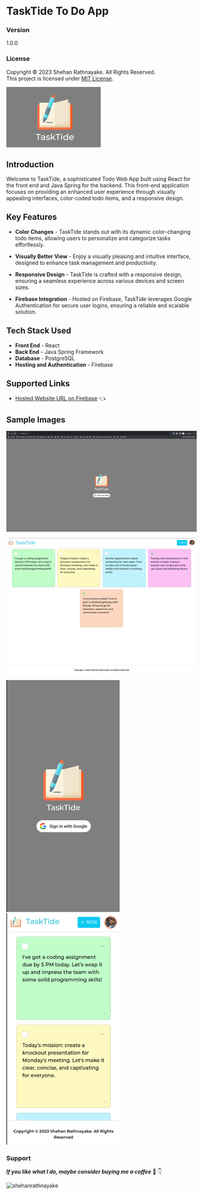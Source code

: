 # TaskTide To Do App

### Version
1.0.0

### License
Copyright &copy; 2023 Shehan Rathnayake. All Rights Reserved.<br>
This project is licensed under [MIT License](License.txt).

<img src="demo/image-logo.png" width="250px" height="auto">

## Introduction

Welcome to TaskTide, a sophisticated Todo Web App built using React for the front end and Java Spring for the backend. This front-end application focuses on providing an enhanced user experience through visually appealing interfaces, color-coded todo items, and a responsive design.

## Key Features

- **Color Changes** - TaskTide stands out with its dynamic color-changing todo items, allowing users to personalize and categorize tasks effortlessly.

- **Visually Better View** - Enjoy a visually pleasing and intuitive interface, designed to enhance task management and productivity.

- **Responsive Design** - TaskTide is crafted with a responsive design, ensuring a seamless experience across various devices and screen sizes.

- **Firebase Integration** - Hosted on Firebase, TaskTide leverages Google Authentication for secure user logins, ensuring a reliable and scalable solution.

## Tech Stack Used

- **Front End** - React
- **Back End** - Java Spring Framework
- **Database** - PostgreSQL
- **Hosting and Authentication** - Firebase

## Supported Links

- [Hosted Website URL on Firebase](https://to-do-app-13ecd.web.app/) 👈

## Sample Images

<img src="demo/view-1.png" width="600px" height="auto"><br>

<img src="demo/view-2.png" width="600px" height="auto"><br>

<img src="demo/mobile-view-1.png" width="300px" height="auto">

<img src="demo/mobile-view-2.png" width="300px" height="auto">

### Support

***If you like what I do, maybe consider buying me a coffee*** 🥺 👇

<p><a href="https://www.buymeacoffee.com/shehanrathnayake"> <img align="left" src="https://cdn.buymeacoffee.com/buttons/v2/default-yellow.png" height="37" width="157" alt="shehanrathnayake" /></a></p><br><br>
